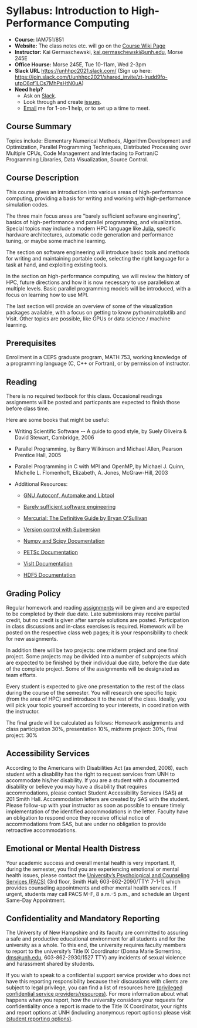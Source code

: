 # Syllabus: Introduction to High-Performance Computing

* **Course:** IAM751/851
* **Website:** The class notes etc. will go on the [Course Wiki Page](https://github.com/unh-hpc-2021/class/wiki)
* **Instructor:** Kai Germaschewski, [kai.germaschewski@unh.edu](mailto:kai.germaschewski@unh.edu), Morse 245E
* **Office Hourse:** Morse 245E, Tue 10-11am, Wed 2-3pm
* **Slack URL** https://unhhpc2021.slack.com/ (Sign up here: https://join.slack.com/t/unhhpc2021/shared_invite/zt-lrudd9fo-utpC6qf1LCs7MhPsHtN0uA)
* **Need help?**
   * Ask on [Slack](https://unhhpc2021.slack.com/).
   * Look through and create [issues](https://github.com/unh-hpc-2021/class/issues).
   * [Email](mailto:kai.germaschewski@unh.edu) me for 1-on-1 help, or to
     set up a time to meet.

## Course Summary

Topics include: Elementary Numerical
Methods, Algorithm Development and Optimization, Parallel Programming
Techniques, Distributed Processing over Multiple CPUs, Code Management
and Interfacing to Fortran/C Programming Libraries, Data
Visualization, Source Control.

## Course Description

This course gives an introduction into various areas of
high-performance computing, providing a basis for writing and working
with high-performance simulation codes.

The three main focus areas are "barely sufficient software
engineering", basics of high-performance and parallel programming, and
visualization. Special topics may include a modern HPC language like
[Julia](http://julialang.org), specific hardware architectures,
automatic code generation and performance tuning, or maybe some
machine learning.

The section on software engineering will introduce basic tools and
methods for writing and maintaining portable code, selecting the right
language for a task at hand, and exploiting existing tools.

In the section on high-performance computing, we will review the
history of HPC, future directions and how it is now necessary to use
parallelism at multiple levels. Basic parallel programming models will
be introduced, with a focus on learning how to use MPI.

The last section will provide an overview of some of the visualization
packages available, with a focus on getting to know python/matplotlib
and Visit. Other topics are possible, like GPUs or data science /
machine learning.

## Prerequisites

Enrollment in a CEPS graduate program, MATH 753,
working knowledge of a programming language (C, C++ or Fortran), or by
permission of instructor.

## Reading

There is no required textbook for this class. Occasional readings assignments
will be posted and particpants are expected to finish those before
class time.

Here are some books that might be useful:

 * Writing Scientific Software -- A guide to good style, by Suely
   Oliveira \& David Stewart, Cambridge, 2006

 * Parallel Programming, by Barry Wilkinson and Michael Allen, Pearson
   Prentice Hall, 2005

 * Parallel Programming in C with MPI and OpenMP, by Michael J. Quinn,
   Michelle L. Flomenhoft, Elizabeth, A. Jones, McGraw-Hill, 2003

 * Additional Resources:

   * [GNU Autoconf, Automake and Libtool](http://sources.redhat.com/autobook/)

   * [Barely sufficient software engineering](http://www.cs.sandia.gov/~maherou/docs/BarelySufficientSoftwareEngineering.pdf)

   * [Mercurial: The Definitive Guide by Bryan O'Sullivan](http://hgbook.red-bean.com/)

   * [Version control with Subversion](http://svnbook.red-bean.com/)

   * [Numpy and Scipy Documentation](http://sources.redhat.com/autobook/)

   * [PETSc Documentation](http://www.mcs.anl.gov/petsc/petsc-as/documentation/index.html)

   * [VisIt Documentation](https://wci.llnl.gov/codes/visit/manuals.htm)

   * [HDF5 Documentation](http://www.hdfgroup.org/HDF5/doc/doc-info.html)


## Grading Policy

Regular homework and reading [assignments](assignments.md) will be given and
are expected to be completed by their due date. Late submissions may
receive partial credit, but no credit is given after sample solutions
are posted. Participation in class discussions and in-class exercises
is required. Homework will be posted on the respective class web
pages; it is your responsibility to check for new assignments.

In addition there will be two projects: one midterm project and one
final project. Some projects may be divided into a number of
subprojects which are expected to be finished by their individual due
date, before the due date of the complete project. Some of the
assignments will be designated as team efforts.

Every student is expected to give one presentation to the rest of the
class during the course of the semester. You will research one
specific topic (from the area of HPC) and introduce it to the rest of
the class. Ideally, you will pick your topic yourself according to
your interests, in coordination with the instructor.

The final grade will be calculated as follows: Homework assignments
and class participation 30%, presentation 10%, midterm project: 30%, final project: 30%

## Accessibility Services

According to the Americans with Disabilities Act (as amended, 2008),
 each student with a disability has the right to request services from
 UNH to accommodate his/her disability. If you are a student with a
 documented disability or believe you may have a disability that
 requires accommodations, please contact Student Accessibility
 Services (SAS) at 201 Smith Hall. Accommodation letters are created
 by SAS with the student. Please follow-up with your instructor as
 soon as possible to ensure timely implementation of the identified
 accommodations in the letter. Faculty have an obligation to respond
 once they receive official notice of accommodations from SAS, but are
 under no obligation to provide retroactive accommodations.
 
## Emotional or Mental Health Distress

Your academic success and overall mental health is very important.
If, during the semester, you find you are experiencing emotional or
mental health issues, please contact the [University’s Psychological
and Counseling Services  (PACS)](https://www.unh.edu/pacs/) (3rd floor, Smith Hall;
603-862-2090/TTY:  7-1-1) which provides counseling appointments and
other mental health services.   If urgent, students may call PACS M-F,
8 a.m.-5 p.m., and schedule an Urgent Same-Day Appointment.

## Confidentiality and Mandatory Reporting

   The University of New Hampshire and its faculty are committed to
   assuring a safe and productive educational environment for all
   students and for the university as a whole.   To this end, the
   university requires faculty members to report to the university’s
   Title IX Coordinator (Donna Marie Sorrentino, dms@unh.edu,
   603-862-2930/1527 TTY) any incidents of sexual violence and
   harassment shared by students. 
   
   If you wish to speak to a confidential support service provider who
   does not have this reporting responsibility because their
   discussions with clients are subject to legal privilege, you can
   find a list of resources
   here
   [(privileged confidential service providers/resources)](https://www.unh.edu/affirmativeaction/offices-resources-support).
   For more information about what happens when you report, how the
   university considers your requests for confidentiality once a
   report is made to the Title IX Coordinator, your rights and report
   options at UNH (including anonymous report options) please
   visit [(student reporting options)](https://www.unh.edu/affirmativeaction/reporting-students).
